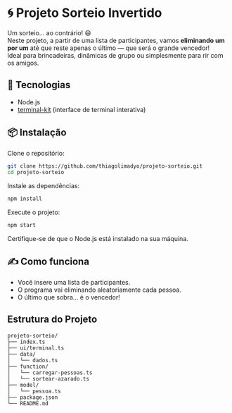 # 🌀 Projeto Sorteio Invertido

Um sorteio... ao contrário! 😄  
Neste projeto, a partir de uma lista de participantes, vamos **eliminando um por um** até que reste apenas o último — que será o grande vencedor!  
Ideal para brincadeiras, dinâmicas de grupo ou simplesmente para rir com os amigos.

## 🚀 Tecnologias

- Node.js
- [terminal-kit](https://www.npmjs.com/package/terminal-kit) (interface de terminal interativa)

## 📦 Instalação

Clone o repositório:

```bash
git clone https://github.com/thiagolimadyo/projeto-sorteio.git
cd projeto-sorteio
```

Instale as dependências:

```bash
npm install
```

Execute o projeto:

```bash
npm start
```

Certifique-se de que o Node.js está instalado na sua máquina.

## ✍️ Como funciona

- Você insere uma lista de participantes.
- O programa vai eliminando aleatoriamente cada pessoa.
- O último que sobra... é o vencedor!

## Estrutura do Projeto

```text
projeto-sorteio/
├── index.ts
├── ui/terminal.ts
├── data/
│   └── dados.ts
├── function/
│   └── carregar-pessoas.ts
│   └── sortear-azarado.ts
├── model/
│   └── pessoa.ts
├── package.json
└── README.md
```
